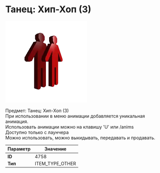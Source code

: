 # Танец: Хип-Хоп (3)

![Item Image](../img/4758.webp?raw=true)

Предмет: Танец: Хип-Хоп (3)<br>При использовании в меню анимации добавляется уникальная анимация.<br>Использовать анимации можно на клавишу 'U' или /anims<br>Доступно только с лаунчера<br>Можно использовать, можно выкидывать, передавать и продавать.


| Параметр | Значение |
|----------|----------|
| **ID** | 4758 |
| **Тип** | ITEM_TYPE_OTHER |

